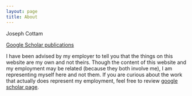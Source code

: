 ```yaml
---
layout: page
title: About
---
```


Joseph Cottam

[Google Scholar publications](https://scholar.google.com/citations?user=58-FbwIAAAAJ&hl=en)

I have been advised by my employer to tell you that the things on this website are my own and not theirs.
Though the content of this website and my employment may be related (because they both involve me), 
I am representing myself here and not them. If you are curious about the work that actually does represent
my employment, feel free to review [google scholar page](https://scholar.google.com/citations?user=58-FbwIAAAAJ&hl=en).

